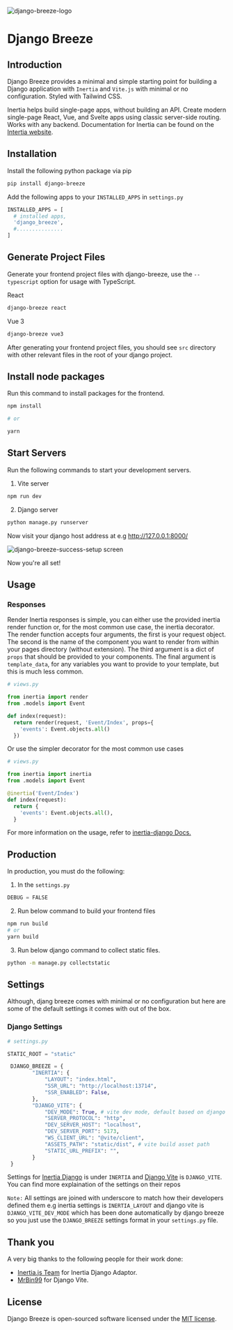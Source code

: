 ![django-breeze-logo](https://user-images.githubusercontent.com/60859741/233969758-939d1091-f04c-4625-8e2a-23697bca58d8.jpg)

# Django Breeze

## Introduction

Django Breeze provides a minimal and simple starting point for building a Django application with `Inertia` and `Vite.js` with minimal or no configuration. Styled with Tailwind CSS.

Inertia helps build single-page apps, without building an API. Create modern single-page React, Vue, and Svelte apps using classic server-side routing. Works with any backend. Documentation for Inertia can be found on the [Intertia website](https://inertiajs.com/).

## Installation

Install the following python package via pip

```bash
pip install django-breeze
```

Add the following apps to your `INSTALLED_APPS` in `settings.py`

```python
INSTALLED_APPS = [
  # installed apps,
  'django_breeze',
  #...............
]
```

## Generate Project Files

Generate your frontend project files with django-breeze, use the `--typescript` option for usage with TypeScript.

React

```bash
django-breeze react
```

Vue 3

```bash
django-breeze vue3
```

After generating your frontend project files, you should see `src` directory with other relevant files in the root of your django project.

## Install node packages

Run this command to install packages for the frontend.

```bash
npm install

# or

yarn
```

## Start Servers

Run the following commands to start your development servers.

1. Vite server

```bash
npm run dev
```

2. Django server

```bash
python manage.py runserver
```

Now visit your django host address at e.g <http://127.0.0.1:8000/>

![django-breeze-success-setup screen](https://user-images.githubusercontent.com/60859741/233971714-3729c1d9-6f9e-4a39-ae38-4d76f14419ef.png)

Now you're all set!

## Usage

### Responses

Render Inertia responses is simple, you can either use the provided inertia render function or, for the most common use case, the inertia decorator. The render function accepts four arguments, the first is your request object. The second is the name of the component you want to render from within your pages directory (without extension). The third argument is a dict of `props` that should be provided to your components. The final argument is `template_data`, for any variables you want to provide to your template, but this is much less common.

```python
# views.py

from inertia import render
from .models import Event

def index(request):
  return render(request, 'Event/Index', props={
    'events': Event.objects.all()
  })
```

Or use the simpler decorator for the most common use cases

```python
# views.py

from inertia import inertia
from .models import Event

@inertia('Event/Index')
def index(request):
  return {
    'events': Event.objects.all(),
  }
```

For more information on the usage, refer to [inertia-django Docs.](https://github.com/inertiajs/inertia-django#usage)

## Production

In production, you must do the following:

1. In the `settings.py`

```python
DEBUG = FALSE
```

2. Run below command to build your frontend files

```bash
npm run build
# or
yarn build
```

3. Run below django command to collect static files.

```bash
python -m manage.py collectstatic
```

## Settings

Although, djang breeze comes with minimal or no configuration but here are some of the default settings it comes with out of the box.

### Django Settings

```python
# settings.py

STATIC_ROOT = "static"

 DJANGO_BREEZE = {
        "INERTIA": {
            "LAYOUT": "index.html",
            "SSR_URL": "http://localhost:13714",
            "SSR_ENABLED": False,
        },
        "DJANGO_VITE": {
            "DEV_MODE": True, # vite dev mode, default based on django DEBUG
            "SERVER_PROTOCOL": "http",
            "DEV_SERVER_HOST": "localhost",
            "DEV_SERVER_PORT": 5173,
            "WS_CLIENT_URL": "@vite/client",
            "ASSETS_PATH": "static/dist", # vite build asset path
            "STATIC_URL_PREFIX": "",
        }
 }
```

Settings for [Inertia Django](https://github.com/inertiajs/inertia-django) is under `INERTIA` and [Django Vite](https://github.com/MrBin99/django-vite) is `DJANGO_VITE`. You can find more explaination of the settings on their repos

`Note:` All settings are joined with underscore to match how their developers defined them e.g inertia settings is `INERTIA_LAYOUT` and django vite is `DJANGO_VITE_DEV_MODE` which has been done automatically by django breeze so you just use the `DJANGO_BREEZE` settings format in your `settings.py` file.

## Thank you

A very big thanks to the following people for their work done:

- [Inertia.js Team](https://github.com/inertiajs) for Inertia Django Adaptor.
- [MrBin99](https://github.com/MrBin99) for Django Vite.

## License

Django Breeze is open-sourced software licensed under the [MIT license](LICENSE.md).
